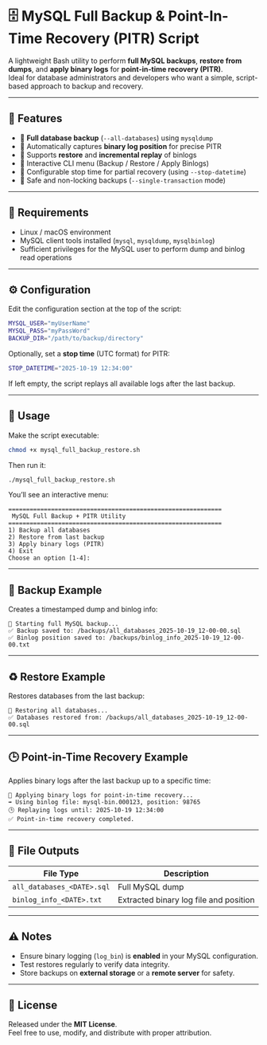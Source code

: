 # 🗄️ MySQL Full Backup & Point-In-Time Recovery (PITR) Script

A lightweight Bash utility to perform **full MySQL backups**, **restore from dumps**, and **apply binary logs** for **point-in-time recovery (PITR)**.  
Ideal for database administrators and developers who want a simple, script-based approach to backup and recovery.

---

## 🚀 Features

- 🔹 **Full database backup** (`--all-databases`) using `mysqldump`  
- 🔹 Automatically captures **binary log position** for precise PITR  
- 🔹 Supports **restore** and **incremental replay** of binlogs  
- 🔹 Interactive CLI menu (Backup / Restore / Apply Binlogs)  
- 🔹 Configurable stop time for partial recovery (using `--stop-datetime`)  
- 🔹 Safe and non-locking backups (`--single-transaction` mode)  

---

## 🧩 Requirements

- Linux / macOS environment  
- MySQL client tools installed (`mysql`, `mysqldump`, `mysqlbinlog`)  
- Sufficient privileges for the MySQL user to perform dump and binlog read operations  

---

## ⚙️ Configuration

Edit the configuration section at the top of the script:

```bash
MYSQL_USER="myUserName"
MYSQL_PASS="myPassWord"
BACKUP_DIR="/path/to/backup/directory"
```

Optionally, set a **stop time** (UTC format) for PITR:

```bash
STOP_DATETIME="2025-10-19 12:34:00"
```

If left empty, the script replays all available logs after the last backup.

---

## 🧰 Usage

Make the script executable:

```bash
chmod +x mysql_full_backup_restore.sh
```

Then run it:

```bash
./mysql_full_backup_restore.sh
```

You’ll see an interactive menu:

```
============================================================
 MySQL Full Backup + PITR Utility
============================================================
1) Backup all databases
2) Restore from last backup
3) Apply binary logs (PITR)
4) Exit
Choose an option [1-4]:
```

---

## 💾 Backup Example

Creates a timestamped dump and binlog info:

```
🔹 Starting full MySQL backup...
✅ Backup saved to: /backups/all_databases_2025-10-19_12-00-00.sql
✅ Binlog position saved to: /backups/binlog_info_2025-10-19_12-00-00.txt
```

---

## ♻️ Restore Example

Restores databases from the last backup:

```
🔹 Restoring all databases...
✅ Databases restored from: /backups/all_databases_2025-10-19_12-00-00.sql
```

---

## 🕒 Point-in-Time Recovery Example

Applies binary logs after the last backup up to a specific time:

```
🔹 Applying binary logs for point-in-time recovery...
➡️ Using binlog file: mysql-bin.000123, position: 98765
🕒 Replaying logs until: 2025-10-19 12:34:00
✅ Point-in-time recovery completed.
```

---

## 📁 File Outputs

| File Type | Description |
|------------|--------------|
| `all_databases_<DATE>.sql` | Full MySQL dump |
| `binlog_info_<DATE>.txt` | Extracted binary log file and position |

---

## ⚠️ Notes

- Ensure binary logging (`log_bin`) is **enabled** in your MySQL configuration.  
- Test restores regularly to verify data integrity.  
- Store backups on **external storage** or a **remote server** for safety.  

---

## 🪪 License

Released under the **MIT License**.  
Feel free to use, modify, and distribute with proper attribution.
